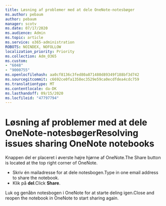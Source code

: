 ```yaml
---
title: Løsning af problemer med at dele OneNote-notesbøger
ms.author: pebaum
author: pebaum
manager: scotv
ms.date: 07/17/2020
ms.audience: Admin
ms.topic: article
ms.service: o365-administration
ROBOTS: NOINDEX, NOFOLLOW
localization_priority: Priority
ms.collection: Adm_O365
ms.custom:
- "6048"
- "9000755"
ms.openlocfilehash: aa0cf8136c3fed80a871480d89349f188bf3d742
ms.sourcegitcommit: c6692ce0fa1358ec3529e59ca0ecdfdea4cdc759
ms.translationtype: MT
ms.contentlocale: da-DK
ms.lasthandoff: 09/15/2020
ms.locfileid: "47797794"
---
```

# <a name="resolving-issues-sharing-onenote-notebooks"></a><span data-ttu-id="e43e7-102">Løsning af problemer med at dele OneNote-notesbøger</span><span class="sxs-lookup"><span data-stu-id="e43e7-102">Resolving issues sharing OneNote notebooks</span></span>

<span data-ttu-id="e43e7-103">Knappen del er placeret i øverste højre hjørne af OneNote.</span><span class="sxs-lookup"><span data-stu-id="e43e7-103">The Share button is located at the top right corner of OneNote.</span></span>

- <span data-ttu-id="e43e7-104">Skriv én mailadresse for at dele notesbogen.</span><span class="sxs-lookup"><span data-stu-id="e43e7-104">Type in one email address to share the notebook.</span></span>
- <span data-ttu-id="e43e7-105">Klik på  **del**.</span><span class="sxs-lookup"><span data-stu-id="e43e7-105">Click  **Share**.</span></span>

<span data-ttu-id="e43e7-106">Luk og genåbn notesbogen i OneNote for at starte deling igen.</span><span class="sxs-lookup"><span data-stu-id="e43e7-106">Close and reopen the notebook in OneNote to start sharing again.</span></span>